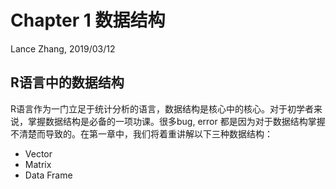 Chapter 1 数据结构
================
Lance Zhang, 2019/03/12



R语言中的数据结构
-------------------

R语言作为一门立足于统计分析的语言，数据结构是核心中的核心。对于初学者来说，掌握数据结构是必备的一项功课。很多bug, error 都是因为对于数据结构掌握不清楚而导致的。在第一章中，我们将着重讲解以下三种数据结构：

- Vector
- Matrix
- Data Frame


